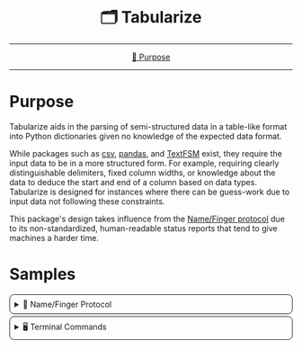 <!--suppress HtmlDeprecatedAttribute-->
<div align="center">
   <h1>🗂️ Tabularize</h1>
</div>

<hr />

<div align="center">

[💼 Purpose](#purpose)

</div>

<hr />

# Purpose

Tabularize aids in the parsing of semi-structured data in a table-like format into Python dictionaries given no
knowledge of the expected data format.

While packages such as [csv](https://docs.python.org/3/library/csv.html), [pandas](https://pypi.org/project/pandas/),
and [TextFSM](https://pypi.org/project/textfsm/) exist, they require the input data to be in a more structured form. For 
example, requiring clearly distinguishable delimiters, fixed column widths, or knowledge about the data to deduce the 
start and end of a column based on data types. Tabularize is designed for instances where there can be guess-work due to 
input data not following these constraints.

This package's design takes influence from the [Name/Finger protocol](https://datatracker.ietf.org/doc/html/rfc742) due
to its non-standardized, human-readable status reports that tend to give machines a harder time.

# Samples

<details style="border: 1px solid; border-radius: 8px; padding: 8px; margin-top: 4px;">
<summary>📇 Name/Finger Protocol</summary>

Tabularize is particularly useful for parsing the Name/Finger Protocol given that the `fingerd` server implementation is 
unknown due to its lack of standardization. However, if the server implementation is known, consider using a 
regular expression-based solution instead such as [TextFSM](https://pypi.org/project/textfsm/) as the data types can
help indicate the start and end of output.

<details style="border: 1px solid; border-radius: 8px; padding: 8px; margin-top: 4px;">
<summary>🐧 Debian fingerd</summary>

```terminaloutput
Login     Name       Tty      Idle  Login Time   Office     Office Phone
alfred              *pts/0      1d  Oct 06 19:56 (192.168.1.1)
bert                 pts/1      2d  Oct 06 12:34 (:pts/0:S.0)
chase                pts/2      3d  Oct 06 05:43 (:pts/0:S.1)
```

```json
[
  {"Login": "alfred", "Tty": "*pts/0", "Idle": "1d", "Login Time": "Oct 06 19:56", "Office": "(192.168.1.1)"},
  {"Login": "bert", "Tty": "pts/1", "Idle": "2d", "Login Time": "Oct 06 12:34", "Office": "(:pts/0:S.0)"},
  {"Login": "chase", "Tty": "pts/2", "Idle": "3d", "Login Time": "Oct 06 05:43", "Office": "(:pts/0:S.1)"}
]
```

</details>

<details style="border: 1px solid; border-radius: 8px; padding: 8px; margin-top: 4px;">
<summary>📡 Cisco fingerd</summary>

```terminaloutput
    Line       User       Host(s)              Idle       Location
   1 vty 0                idle                 00:00:00 
```

```json
[
  {"Line": "1 vty 0", "Host(s)": "idle", "Idle": "00:00:00"}
]
```

</details>

</details>

<details style="border: 1px solid; border-radius: 8px; padding: 8px; margin-top: 4px;">
<summary>🖥️ Terminal Commands</summary>

<details style="border: 1px solid; border-radius: 8px; padding: 8px; margin-top: 4px;">
<summary>📋 w</summary>

The `w` command would typically include uptime information, which Tabularize does not know how to interpret. As a 
result, this example excludes it.

```terminaloutput
USER TTY      FROM    LOGIN@  IDLE WHAT
dave console  -      Sun20   23:26 -
eric s005     -      14:20       - w
```

```json
[
  {"USER": "dave", "TTY": "console", "FROM": "-", "LOGIN@": "Sun20", "IDLE": "23:26", "WHAT": "-"},
  {"USER": "eric", "TTY": "s005", "FROM": "-", "LOGIN@": "14:20", "IDLE": "-", "WHAT": "w"}
]
```

</details>

</details>